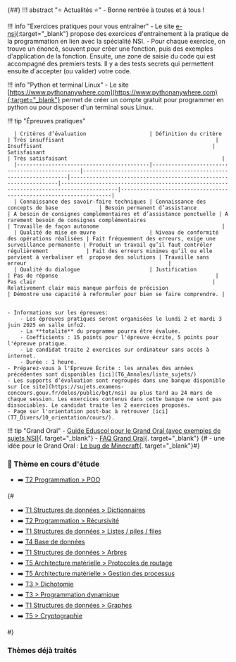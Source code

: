 
{##}
!!! abstract ":star: Actualités :star:"
    - Bonne rentrée à toutes et à tous !



!!! info "Exercices pratiques pour vous entraîner"
    - Le site [e-nsi](https://e-nsi.gitlab.io/pratique/tags/){:target="_blank"} propose des exercices d'entrainement à la pratique de la programmation en lien avec la spécialité NSI.
    - Pour chaque exercice, on trouve un énoncé, souvent pour créer une fonction, puis des exemples d'application de la fonction. Ensuite, une zone de saisie du code qui est accompagné des premiers tests. Il y a des tests secrets qui permettent ensuite d'accepter (ou valider) votre code.

!!! info "Python et terminal Linux"
    - Le site [https://www.pythonanywhere.com](https://www.pythonanywhere.com){:target="_blank"} permet de créer un compte gratuit pour programmer en python ou pour disposer d'un terminal sous Linux.


!!! tip "Épreuves pratiques"


      | Critères d’évaluation                    | Définition du critère                         | Très insuffisant                                                | Insuffisant                                                      | Satisfaisant                                                                           | Très satisfaisant                                                 |
      |------------------------------------------|-----------------------------------------------|-----------------------------------------------------------------|------------------------------------------------------------------|----------------------------------------------------------------------------------------|-------------------------------------------------------------------|
      | Connaissance des savoir-faire techniques | Connaissance des concepts de base             | Besoin permanent d’assistance                                   | A besoin de consignes complémentaires et d’assistance ponctuelle | A rarement besoin de consignes complémentaires                                         | Travaille de façon autonome                                       |
      | Qualité de mise en œuvre                 | Niveau de conformité des opérations réalisées | Fait fréquemment des erreurs, exige une surveillance permanente | Produit un travail qu’il faut contrôler régulièrement            | Fait des erreurs minimes qu’il ou elle parvient à verbaliser et  propose des solutions | Travaille sans erreur                                             |
      | Qualité du dialogue                      | Justification                                 | Pas de réponse                                                  | Pas clair                                                        | Relativement clair mais manque parfois de précision                                    | Démontre une capacité à reformuler pour bien se faire comprendre. |


    - Informations sur les épreuves:
        - Les épreuves pratiques seront organisées le lundi 2 et mardi 3 juin 2025 en salle info2.
        - La **totalité** du programme pourra être évaluée.
        - Coefficients : 15 points pour l'épreuve écrite, 5 points pour l'épreuve pratique.
        - Le candidat traite 2 exercices sur ordinateur sans accès à internet.
        - Durée : 1 heure.
    - Préparez-vous à l'Épreuve Écrite : les annales des années précédentes sont disponibles [ici](T6_Annales/liste_sujets/)
    - Les supports d’évaluation sont regroupés dans une banque disponible sur [ce site](https://sujets.examens-concours.gouv.fr/delos/public/bgt/nsi) au plus tard au 24 mars de chaque session. Les exercices contenus dans cette banque ne sont pas dissociables. Le candidat traite les 2 exercices proposés.
    - Page sur l'orientation post-bac à retrouver [ici](T7_Divers/10_orientation/cours/).


!!! tip "Grand Oral"
    - [Guide Eduscol pour le Grand Oral (avec exemples de sujets NSI)](data/GO_NSI_Eduscol.pdf){. target="_blank"}
    - [FAQ Grand Oral](data/GO_FAQ.pdf){. target="_blank"}
{#    - une idée pour le Grand Oral : [Le bug de Minecraft](https://www.youtube.com/watch?v=ei58gGM9Z8k){. target="_blank"}#}




### :high_brightness: Thème en cours d'étude
- :arrow_right: [T2 Programmation > POO](./T2_Programmation/2.1_Programmation_Orientee_Objet/cours.md)

{#
- :arrow_right: [T1 Structures de données > Dictionnaires](./T1_Structures_de_donnees/1.2_Dictionnaires/cours.md)
- :arrow_right: [T2 Programmation > Récursivité](./T2_Programmation/2.2_Recursivite/cours.md)
- :arrow_right: [T1 Structures de données > Listes / piles / files](./T1_Structures_de_donnees/1.1_Listes_Piles_Files/cours.md)
- :arrow_right: [T4 Base de données](./T4_Bases_de_donnees/sommaire.md)
- :arrow_right: [T1 Structures de données > Arbres](./T1_Structures_de_donnees/1.3_Arbres/cours.md)
- :arrow_right: [T5 Architecture matérielle > Protocoles de routage](./T5_Architecture_materielle/5.3_Protocoles_de_routage/cours.md)
- :arrow_right: [T5 Architecture matérielle > Gestion des processus](./T5_Architecture_materielle/5.2_Gestion_des_processus/cours.md)
- :arrow_right: [T3 > Dichotomie](./T3_Algorithmique/3.1_Diviser_pour_regner/cours.md)
- :arrow_right: [T3 > Programmation dynamique](./T3_Algorithmique/3.2_Programmation_dynamique/cours.md)
- :arrow_right: [T1 Structures de données > Graphes](./T1_Structures_de_donnees/1.4_Graphes/cours.md)
- :arrow_right: [T5 > Cryptographie](./T5_Architecture_materielle/5.4_Cryptographie/cours.md)

#}


### Thèmes déjà traités

